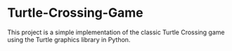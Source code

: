 # Turtle-Crossing-Game
This project is a simple implementation of the classic Turtle Crossing game using the Turtle graphics library in Python.
